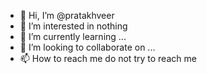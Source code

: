 - 👋 Hi, I’m @pratakhveer
- 👀 I’m interested in nothing
- 🌱 I’m currently learning ...
- 💞️ I’m looking to collaborate on ...
- 📫 How to reach me do not try to reach me

<!---
pratakhveer/pratakhveer is a ✨ special ✨ repository because its `README.md` (this file) appears on your GitHub profile.
You can click the Preview link to take a look at your changes.
--->
